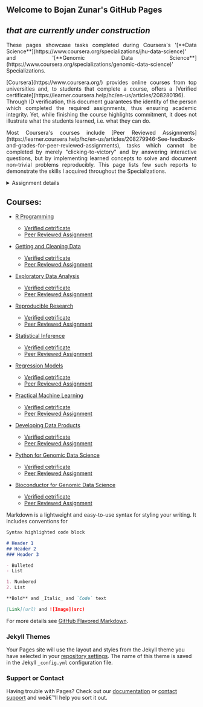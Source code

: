 ## Welcome to Bojan Zunar's GitHub Pages
## _that are currently under construction_



<p align="justify">These pages showcase tasks completed during Coursera's '[**Data Science**](https://www.coursera.org/specializations/jhu-data-science)' and '[**Genomic Data Science**](https://www.coursera.org/specializations/genomic-data-science)' Specializations.</p> 

<p align="justify">[Coursera](https://www.coursera.org/) provides online courses from top universities and, to students that complete a course, offers a [Verified certificate](https://learner.coursera.help/hc/en-us/articles/208280196). Through ID verification, this document guarantees the identity of the person which completed the required assignments, thus ensuring academic integrity. Yet, while finishing the course highlights commitment, it does not illustrate what the students learned, i.e. what they can do.</p> 

<p align="justify">Most Coursera's courses include [Peer Reviewed Assignments](https://learner.coursera.help/hc/en-us/articles/208279946-See-feedback-and-grades-for-peer-reviewed-assignments), tasks which cannot be completed by merely "clicking-to-victory" and by answering interactive questions, but by implementing learned concepts to solve and document non-trivial problems reproducibly. This page lists few such reports to demonstrate the skills I acquired throughout the Specializations.</p> 

<details>
 <summary>Assignment details</summary>

Collapsible text

</details>


## Courses:

- [R Programming](https://www.coursera.org/learn/r-programming)
  - [Verified cetrificate]()
  - [Peer Reviewed Assignment]() 


- [Getting and Cleaning Data](https://www.coursera.org/learn/data-cleaning)
  - [Verified cetrificate]()
  - [Peer Reviewed Assignment]() 


- [Exploratory Data Analysis](https://www.coursera.org/learn/exploratory-data-analysis)
  - [Verified cetrificate]()
  - [Peer Reviewed Assignment]() 


- [Reproducible Research](https://www.coursera.org/learn/reproducible-research)
  - [Verified cetrificate]()
  - [Peer Reviewed Assignment]() 


- [Statistical Inference](https://www.coursera.org/learn/statistical-inference)
  - [Verified cetrificate]()
  - [Peer Reviewed Assignment]() 


- [Regression Models](https://www.coursera.org/learn/regression-models)
  - [Verified cetrificate]()
  - [Peer Reviewed Assignment]() 


- [Practical Machine Learning](https://www.coursera.org/learn/practical-machine-learning)
  - [Verified cetrificate]()
  - [Peer Reviewed Assignment]() 


- [Developing Data Products](https://www.coursera.org/learn/data-products)
  - [Verified cetrificate]()
  - [Peer Reviewed Assignment]() 


- [Python for Genomic Data Science](https://www.coursera.org/learn/python-genomics)
  - [Verified cetrificate]()
  - [Peer Reviewed Assignment]() 


- [Bioconductor for Genomic Data Science](https://www.coursera.org/learn/bioconductor)
  - [Verified cetrificate](https://www.coursera.org/account/accomplishments/certificate/CRWM8D7XYVL3)
  - [Peer Reviewed Assignment](https://www.coursera.org/account/accomplishments/records/7XTSS4LNY5SJ) 





Markdown is a lightweight and easy-to-use syntax for styling your writing. It includes conventions for

```markdown
Syntax highlighted code block

# Header 1
## Header 2
### Header 3

- Bulleted
- List

1. Numbered
2. List

**Bold** and _Italic_ and `Code` text

[Link](url) and ![Image](src)
```

For more details see [GitHub Flavored Markdown](https://guides.github.com/features/mastering-markdown/).

### Jekyll Themes

Your Pages site will use the layout and styles from the Jekyll theme you have selected in your [repository settings](https://github.com/bzunar/bzunar.github.io/settings). The name of this theme is saved in the Jekyll `_config.yml` configuration file.

### Support or Contact

Having trouble with Pages? Check out our [documentation](https://help.github.com/categories/github-pages-basics/) or [contact support](https://github.com/contact) and weâ€™ll help you sort it out.
